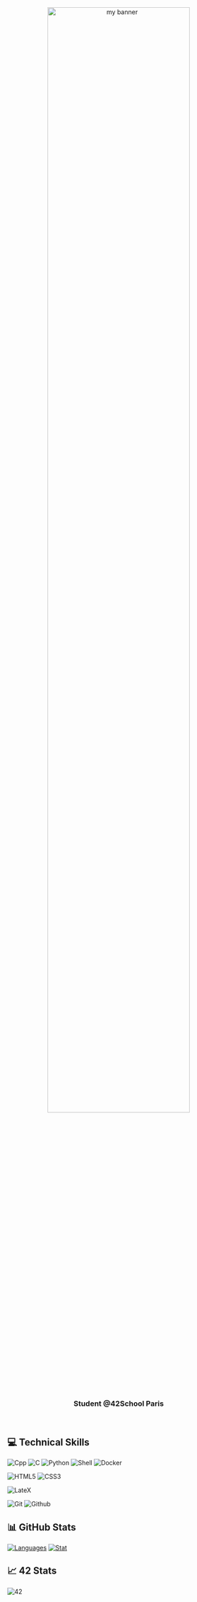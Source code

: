 <div align="center">
   <a href="https://lucie-lebriquer.fr" target="_blank" rel="noreferrer"><img width="80%" src="https://user-images.githubusercontent.com/62182315/163256584-1e862771-262f-4a17-9018-fa0ea17c5beb.png" alt="my banner"></a>
  </div>
<h3 align="center">
   Student @42School Paris
</h3>
</br>

## :computer: Technical Skills

![Cpp](https://img.shields.io/badge/c++-%2300599C.svg?style=for-the-badge&logo=c%2B%2B&logoColor=white)
![C](https://img.shields.io/badge/c-%2300599C.svg?style=for-the-badge&logo=c&logoColor=white&color=blue)
![Python](https://img.shields.io/badge/python-3670A0?style=for-the-badge&logo=python&logoColor=white)
![Shell](https://img.shields.io/badge/shell_script-%23121011.svg?style=for-the-badge&logo=gnu-bash&logoColor=white)
![Docker](https://img.shields.io/badge/docker-%230db7ed.svg?style=for-the-badge&logo=docker&logoColor=white)

![HTML5](https://img.shields.io/badge/html5-%23E34F26.svg?style=for-the-badge&logo=html5&logoColor=white)
![CSS3](https://img.shields.io/badge/css3-%231572B6.svg?style=for-the-badge&logo=css3&logoColor=white)

![LateX](https://img.shields.io/badge/latex-%23008080.svg?style=for-the-badge&logo=latex&logoColor=white)

![Git](https://img.shields.io/badge/git-%23F05033.svg?style=for-the-badge&logo=git&logoColor=white)
![Github](https://img.shields.io/badge/github-%23121011.svg?style=for-the-badge&logo=github&logoColor=white&color=black)

## :bar_chart: GitHub Stats 

[![Languages](https://github-readme-stats.vercel.app/api?username=LucieLeBriquer)](https://github.com/LucieLeBriquer)
[![Stat](https://github-readme-stats.vercel.app/api/top-langs/?username=LucieLeBriquer&layout=compact&hide=roff&langs_count=8)](https://github.com/LucieLeBriquer)

## :chart_with_upwards_trend: 42 Stats 

![42](https://badge42.vercel.app/api/v2/cl1xkaf8p003509mkw69szf0v/stats?cursusId=21&coalitionId=48)
